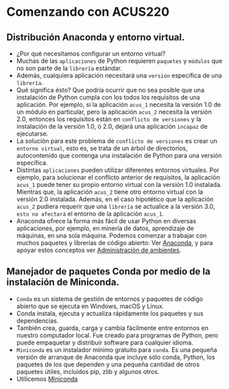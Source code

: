 # Comenzando con ACUS220

## Distribución Anaconda y entorno virtual.
+ ¿Por qué necesitamos configurar un entorno virtual?
+ Muchas de las `aplicaciones` de Python requieren `paquetes` y `módulos` que no son parte de la `librería` estándar. 
+ Además, cualquiera aplicación necesitará una `versión` específica de una `librería`.
+ Qué significa ésto? Que podría ocurrir que no sea posible que una instalación de Python cumpla con los todos los requisitos de una aplicación. Por ejemplo, si la aplicación `acus_1` necesita la versión 1.0 de un módulo en particular, pero la aplicación `acus_2` necesita la versión 2.0, entonces los requisitos están en `conflicto de versiones` y la instalación de la versión 1.0, ó 2.0, dejará una aplicación `incapaz` de ejecutarse.
+ La solución para este problema de `conflicto de versiones` es crear un `entorno virtual`, esto es, se trata de un árbol de directorios, autocontenido que contenga una instalación de Python para una versión específica.
+ Distintas `aplicaciones` pueden utilizar diferentes entornos virtuales. Por ejemplo, para solucionar el conflicto anterior de requisitos, la aplicación `acus_1` puede tener su propio entorno virtual con la versión 1.0 instalada. Mientras que, la aplicación `acus_2` tiene otro entorno virtual con la versión 2.0 instalada. Además, en el caso hipotético que la aplicación `acus_2` pudiera requerir que una `librería` se actualice a la versión 3.0, `esto no afectará` el entorno de la aplicación `acus_1`.
+ Anaconda ofrece la forma más fácil de usar Python en diversas aplicaciones, por ejemplo, en minería de datos, aprendizaje de máquinas, en una sola máquina. Podemos comenzar a trabajar con muchos paquetes y librerías de código abierto: Ver [Anaconda](https://www.anaconda.com/), y para apoyar estos conceptos ver [Administración de ambientes](https://www.anaconda.com/products/distribution).

## Manejador de paquetes Conda por medio de la instalación de Miniconda.
+ `Conda` es un sistema de gestión de entornos y paquetes de código abierto que se ejecuta en Windows, macOS y Linux. 
+ Conda instala, ejecuta y actualiza rápidamente los paquetes y sus dependencias. 
+ También crea, guarda, carga y cambia fácilmente entre entornos en nuestro computador local. Fue creado para programas de Python, pero puede empaquetar y distribuir software para cualquier idioma.
+ `Miniconda` es un instalador mínimo gratuito para `conda`. Es una pequeña versión de arranque de Anaconda que incluye sólo conda, Python, los paquetes de los que dependen y una pequeña cantidad de otros paquetes útiles, incluidos pip, zlib y algunos otros. 
+ Utilicemos [Miniconda](https://docs.conda.io/en/latest/miniconda.html)
